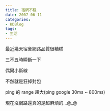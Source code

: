 ```yaml
---
title: 宿網不穩
date: 2007-06-11
categories:
- KDBlog
tags:
- 生活
---
```

最近幾天宿舍網路品質很糟糕

三不五時瞬斷一下

偶爾小斷線

不然就是狂掉封包

ping 的 range 超大(ping google 30ms ~ 800ms)

現在沒網路還真的是超麻煩的...@_@

